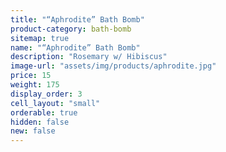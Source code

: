 ```yaml
---
title: "“Aphrodite” Bath Bomb"
product-category: bath-bomb
sitemap: true
name: "“Aphrodite” Bath Bomb"
description: "Rosemary w/ Hibiscus"
image-url: "assets/img/products/aphrodite.jpg"
price: 15
weight: 175
display_order: 3
cell_layout: "small"
orderable: true
hidden: false
new: false
---
```

